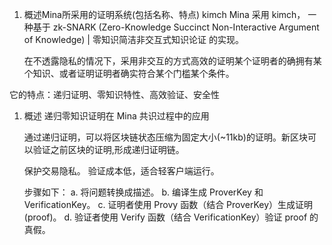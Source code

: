 1. 概述Mina所采用的证明系统(包括名称、特点)
  kimch
   Mina 采用 kimch， 一种基于 zk-SNARK (Zero-Knowledge Succinct Non-Interactive Argument of Knowledge) | 零知识简洁非交互式知识论证 的实现。

   在不透露隐私的情况下，采用非交互的方式高效的证明某个证明者的确拥有某个知识、或者证明证明者确实符合某个门槛某个条件。

  它的特点：递归证明、零知识特性、高效验证、安全性  
   

1. 概述 递归零知识证明在 Mina 共识过程中的应用
   
   通过递归证明，可以将区块链状态压缩为固定大小(~11kb)的证明。新区块可以验证之前区块的证明,形成递归证明链。

   保护交易隐私。
   验证成本低，适合轻客户端运行。
   
   步骤如下：
     a. 将问题转换成描述。
     b. 编译生成 ProverKey 和 VerificationKey。
     c. 证明者使用 Provy 函数（结合 ProverKey）生成证明 (proof)。
     d. 验证者使用 Verify 函数（结合 VerificationKey）验证 proof 的真假。

  

